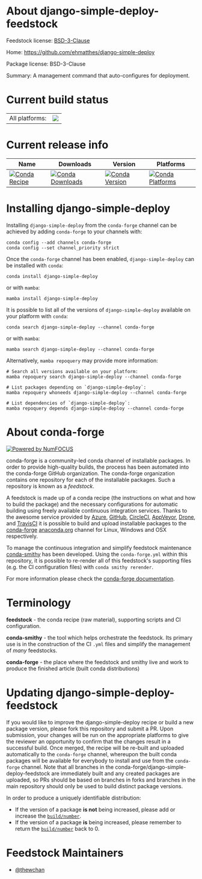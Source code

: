 About django-simple-deploy-feedstock
====================================

Feedstock license: [BSD-3-Clause](https://github.com/conda-forge/django-simple-deploy-feedstock/blob/main/LICENSE.txt)

Home: https://github.com/ehmatthes/django-simple-deploy

Package license: BSD-3-Clause

Summary: A management command that auto-configures for deployment.

Current build status
====================


<table><tr><td>All platforms:</td>
    <td>
      <a href="https://dev.azure.com/conda-forge/feedstock-builds/_build/latest?definitionId=15075&branchName=main">
        <img src="https://dev.azure.com/conda-forge/feedstock-builds/_apis/build/status/django-simple-deploy-feedstock?branchName=main">
      </a>
    </td>
  </tr>
</table>

Current release info
====================

| Name | Downloads | Version | Platforms |
| --- | --- | --- | --- |
| [![Conda Recipe](https://img.shields.io/badge/recipe-django--simple--deploy-green.svg)](https://anaconda.org/conda-forge/django-simple-deploy) | [![Conda Downloads](https://img.shields.io/conda/dn/conda-forge/django-simple-deploy.svg)](https://anaconda.org/conda-forge/django-simple-deploy) | [![Conda Version](https://img.shields.io/conda/vn/conda-forge/django-simple-deploy.svg)](https://anaconda.org/conda-forge/django-simple-deploy) | [![Conda Platforms](https://img.shields.io/conda/pn/conda-forge/django-simple-deploy.svg)](https://anaconda.org/conda-forge/django-simple-deploy) |

Installing django-simple-deploy
===============================

Installing `django-simple-deploy` from the `conda-forge` channel can be achieved by adding `conda-forge` to your channels with:

```
conda config --add channels conda-forge
conda config --set channel_priority strict
```

Once the `conda-forge` channel has been enabled, `django-simple-deploy` can be installed with `conda`:

```
conda install django-simple-deploy
```

or with `mamba`:

```
mamba install django-simple-deploy
```

It is possible to list all of the versions of `django-simple-deploy` available on your platform with `conda`:

```
conda search django-simple-deploy --channel conda-forge
```

or with `mamba`:

```
mamba search django-simple-deploy --channel conda-forge
```

Alternatively, `mamba repoquery` may provide more information:

```
# Search all versions available on your platform:
mamba repoquery search django-simple-deploy --channel conda-forge

# List packages depending on `django-simple-deploy`:
mamba repoquery whoneeds django-simple-deploy --channel conda-forge

# List dependencies of `django-simple-deploy`:
mamba repoquery depends django-simple-deploy --channel conda-forge
```


About conda-forge
=================

[![Powered by
NumFOCUS](https://img.shields.io/badge/powered%20by-NumFOCUS-orange.svg?style=flat&colorA=E1523D&colorB=007D8A)](https://numfocus.org)

conda-forge is a community-led conda channel of installable packages.
In order to provide high-quality builds, the process has been automated into the
conda-forge GitHub organization. The conda-forge organization contains one repository
for each of the installable packages. Such a repository is known as a *feedstock*.

A feedstock is made up of a conda recipe (the instructions on what and how to build
the package) and the necessary configurations for automatic building using freely
available continuous integration services. Thanks to the awesome service provided by
[Azure](https://azure.microsoft.com/en-us/services/devops/), [GitHub](https://github.com/),
[CircleCI](https://circleci.com/), [AppVeyor](https://www.appveyor.com/),
[Drone](https://cloud.drone.io/welcome), and [TravisCI](https://travis-ci.com/)
it is possible to build and upload installable packages to the
[conda-forge](https://anaconda.org/conda-forge) [anaconda.org](https://anaconda.org/)
channel for Linux, Windows and OSX respectively.

To manage the continuous integration and simplify feedstock maintenance
[conda-smithy](https://github.com/conda-forge/conda-smithy) has been developed.
Using the ``conda-forge.yml`` within this repository, it is possible to re-render all of
this feedstock's supporting files (e.g. the CI configuration files) with ``conda smithy rerender``.

For more information please check the [conda-forge documentation](https://conda-forge.org/docs/).

Terminology
===========

**feedstock** - the conda recipe (raw material), supporting scripts and CI configuration.

**conda-smithy** - the tool which helps orchestrate the feedstock.
                   Its primary use is in the construction of the CI ``.yml`` files
                   and simplify the management of *many* feedstocks.

**conda-forge** - the place where the feedstock and smithy live and work to
                  produce the finished article (built conda distributions)


Updating django-simple-deploy-feedstock
=======================================

If you would like to improve the django-simple-deploy recipe or build a new
package version, please fork this repository and submit a PR. Upon submission,
your changes will be run on the appropriate platforms to give the reviewer an
opportunity to confirm that the changes result in a successful build. Once
merged, the recipe will be re-built and uploaded automatically to the
`conda-forge` channel, whereupon the built conda packages will be available for
everybody to install and use from the `conda-forge` channel.
Note that all branches in the conda-forge/django-simple-deploy-feedstock are
immediately built and any created packages are uploaded, so PRs should be based
on branches in forks and branches in the main repository should only be used to
build distinct package versions.

In order to produce a uniquely identifiable distribution:
 * If the version of a package **is not** being increased, please add or increase
   the [``build/number``](https://docs.conda.io/projects/conda-build/en/latest/resources/define-metadata.html#build-number-and-string).
 * If the version of a package **is** being increased, please remember to return
   the [``build/number``](https://docs.conda.io/projects/conda-build/en/latest/resources/define-metadata.html#build-number-and-string)
   back to 0.

Feedstock Maintainers
=====================

* [@thewchan](https://github.com/thewchan/)

